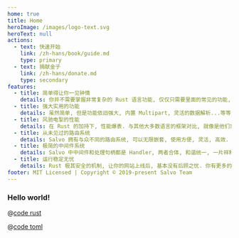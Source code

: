 ```yaml
---
home: true
title: Home
heroImage: /images/logo-text.svg
heroText: null
actions:
  - text: 快速开始
    link: /zh-hans/book/guide.md
    type: primary
  - text: 捐献金子
    link: /zh-hans/donate.md
    type: secondary
features:
  - title: 简单得让你一见钟情
    details: 你并不需要掌握非常复杂的 Rust 语言功能, 仅仅只需要里面的常见的功能, 就可以写出强大高效的服务器, 媲美 Go 类的 Web 服务器框架的开发速度.
  - title: 强大实用的功能
    details: 虽然简单, 但是功能依旧强大, 内置 Multipart, 灵活的数据解析...等等, 能满足大多数业务场景需求.
  - title: 风驰电掣的性能
    details: 在 Rust 的加持下, 性能爆表. 与其他大多数语言的框架对比, 就像是他们拿着大炮, 你直接就出了核武器.
  - title: 从未见过的路由系统
    details: Salvo 拥有与众不同的路由系统, 可以无限嵌套, 使用方便, 灵活, 高效. 你可以用各种姿势随心所欲地使用它, 它能带给你前所未有的极致快感. 
  - title: 极简的中间件系统
    details: Salvo 中中间件和处理句柄都是 Handler, 两者合体, 和谐统一, 一片祥和. 官方提供丰富且灵活的中间件实现.
  - title: 运行稳定无忧
    details: Rust 极其安全的机制, 让你的网站上线后, 基本没有后顾之忧. 你有更多的时间和...在...啪啪啪享受性福时光, 而不是在焦头烂额地啪啪啪地敲着键盘抢救你的服务器程序.
footer: MIT Licensed | Copyright © 2019-present Salvo Team
---
```


### Hello world!

<CodeGroup>
  <CodeGroupItem title="main.rs" active>
  
@[code rust](../codes/hello/src/main.rs)
  </CodeGroupItem>
  <CodeGroupItem title="Cargo.toml">
  
@[code toml](../codes/hello/Cargo.toml)
  </CodeGroupItem>
</CodeGroup>
